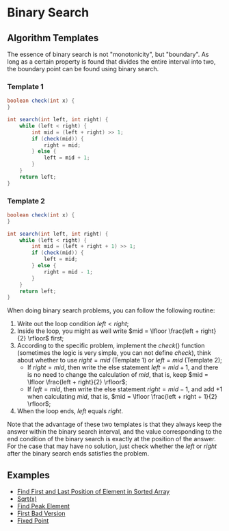 # Binary Search

## Algorithm Templates

The essence of binary search is not "monotonicity", but "boundary". As long as a certain property is found that divides the entire interval into two, the boundary point can be found using binary search.

### Template 1

```java
boolean check(int x) {
}

int search(int left, int right) {
    while (left < right) {
        int mid = (left + right) >> 1;
        if (check(mid)) {
            right = mid;
        } else {
            left = mid + 1;
        }
    }
    return left;
}
```

### Template 2

```java
boolean check(int x) {
}

int search(int left, int right) {
    while (left < right) {
        int mid = (left + right + 1) >> 1;
        if (check(mid)) {
            left = mid;
        } else {
            right = mid - 1;
        }
    }
    return left;
}
```

When doing binary search problems, you can follow the following routine:

1. Write out the loop condition $left < right$;
2. Inside the loop, you might as well write $mid = \lfloor \frac{left + right}{2} \rfloor$ first;
3. According to the specific problem, implement the $check()$ function (sometimes the logic is very simple, you can not define $check$), think about whether to use $right = mid$ (Template $1$) or $left = mid$ (Template $2$);
    - If $right = mid$, then write the else statement $left = mid + 1$, and there is no need to change the calculation of $mid$, that is, keep $mid = \lfloor \frac{left + right}{2} \rfloor$;
    - If $left = mid$, then write the else statement $right = mid - 1$, and add +1 when calculating $mid$, that is, $mid = \lfloor \frac{left + right + 1}{2} \rfloor$;
4. When the loop ends, $left$ equals $right$.

Note that the advantage of these two templates is that they always keep the answer within the binary search interval, and the value corresponding to the end condition of the binary search is exactly at the position of the answer. For the case that may have no solution, just check whether the $left$ or $right$ after the binary search ends satisfies the problem.

## Examples

-   [Find First and Last Position of Element in Sorted Array](./solution/0000-0099/0034.Find%20First%20and%20Last%20Position%20of%20Element%20in%20Sorted%20Array/README.md)
-   [Sqrt(x)](./solution/0000-0099/0069.Sqrt%28x%29/README.md)
-   [Find Peak Element](./solution/0100-0199/0162.Find%20Peak%20Element/README.md)
-   [First Bad Version](./solution/0200-0299/0278.First%20Bad%20Version/README.md)
-   [Fixed Point](./solution/1000-1099/1064.Fixed%20Point/README.md)
